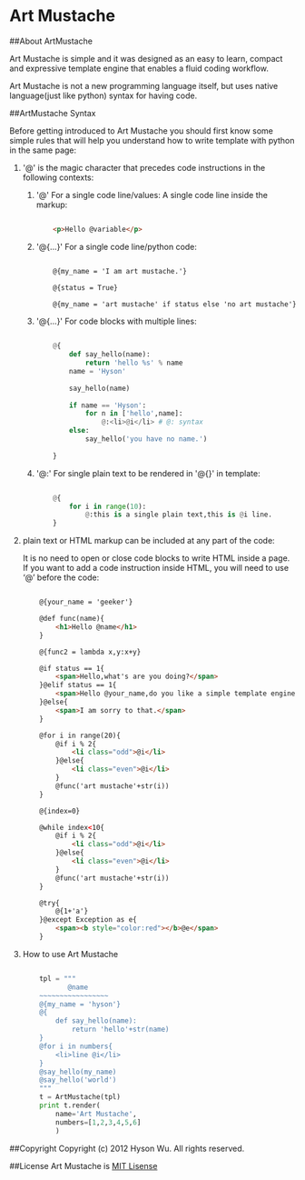 Art Mustache
===========

##About ArtMustache

Art Mustache is simple and it was designed as an easy to learn, compact and expressive template engine that enables a fluid coding workflow.

Art Mustache is not a new programming language itself, but uses native language(just like python) syntax for having code.

##ArtMustache Syntax

Before getting introduced to Art Mustache you should first know some simple rules that will help you understand how to write template with python in the same page:

1. '@' is the magic character that precedes code instructions in the following contexts:
    1. '@' For a single code line/values:
        A single code line inside the markup:
        
        ```html

        	<p>Hello @variable</p>

        ```
    
    2. '@{...}' For a single code line/python code:
    
        ```html

        	@{my_name = 'I am art mustache.'}
	
	        @{status = True}
	
	        @{my_name = 'art mustache' if status else 'no art mustache'}
        
		```
    
    3. '@{...}' For code blocks with multiple lines:
    
        ```python

        	@{
            	def say_hello(name):
	                return 'hello %s' % name
	            name = 'Hyson'
	            
	            say_hello(name)
	            
	            if name == 'Hyson':
	                for n in ['hello',name]:
	                    @:<li>@i</li> # @: syntax
	            else:
	                say_hello('you have no name.')
             
        	}

        ```
    
    4. '@:' For single plain text to be rendered in '@{}' in template:
    
        ```python

        	@{
	            for i in range(10):
	                @:this is a single plain text,this is @i line.
	        }

        ```
        
2. plain text or HTML markup can be included at any part of the code:

    It is no need to open or close code blocks to write HTML inside a page. If you want to add a code instruction inside HTML, you will need to use ‘@’ before the code:

    ```html

    	@{your_name = 'geeker'}
	
	    @def func(name){
	        <h1>Hello @name</h1>
	    }
	
	    @{func2 = lambda x,y:x+y}
	
	    @if status == 1{
	        <span>Hello,what's are you doing?</span>
	    }@elif status == 1{
	        <span>Hello @your_name,do you like a simple template engine?</span>
	    }@else{
	        <span>I am sorry to that.</span>
	    }
	
	    @for i in range(20){
	        @if i % 2{
	            <li class="odd">@i</li>
	        }@else{
	            <li class="even">@i</li>
	        }
	        @func('art mustache'+str(i))
	    }
	
	    @{index=0}
	
	    @while index<10{
	        @if i % 2{
	            <li class="odd">@i</li>
	        }@else{
	            <li class="even">@i</li>
	        }
	        @func('art mustache'+str(i))
	    }
	
	    @try{
	        @{1+'a'}
	    }@except Exception as e{
	        <span><b style="color:red"></b>@e</span>
	    }


	```

3. How to use Art Mustache

    ```python

    	tpl = """
	           @name
	    ~~~~~~~~~~~~~~~~~
	    @{my_name = 'hyson'}
	    @{
	        def say_hello(name):
	            return 'hello'+str(name)
	    }
	    @for i in numbers{
	        <li>line @i</li>
	    }
	    @say_hello(my_name)
	    @say_hello('world')
	    """
	    t = ArtMustache(tpl)
	    print t.render(
	        name='Art Mustache',
	        numbers=[1,2,3,4,5,6]
	        )

    ```
    
##Copyright
Copyright (c) 2012 Hyson Wu. All rights reserved.

##License
Art Mustache is [MIT Lisense](http://www.opensource.org/licenses/mit-license.php)